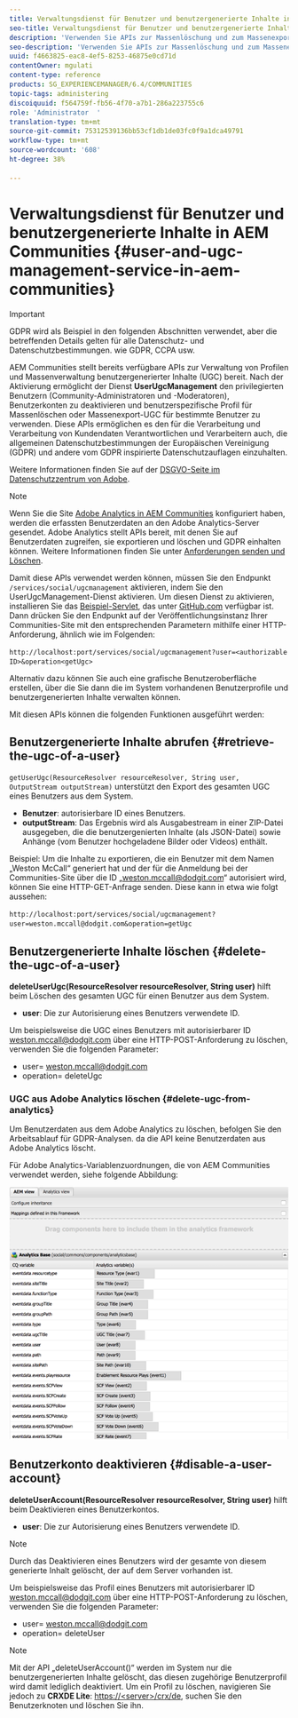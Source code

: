 ```yaml
---
title: Verwaltungsdienst für Benutzer und benutzergenerierte Inhalte in AEM Communities
seo-title: Verwaltungsdienst für Benutzer und benutzergenerierte Inhalte in AEM Communities
description: 'Verwenden Sie APIs zur Massenlöschung und zum Massenexport von benutzergenerierten Inhalten sowie zum Deaktivieren von Benutzerkonten. '
seo-description: 'Verwenden Sie APIs zur Massenlöschung und zum Massenexport von benutzergenerierten Inhalten sowie zum Deaktivieren von Benutzerkonten. '
uuid: f4663825-eac8-4ef5-8253-46875e0cd71d
contentOwner: mgulati
content-type: reference
products: SG_EXPERIENCEMANAGER/6.4/COMMUNITIES
topic-tags: administering
discoiquuid: f564759f-fb56-4f70-a7b1-286a223755c6
role: 'Administrator  '
translation-type: tm+mt
source-git-commit: 75312539136bb53cf1db1de03fc0f9a1dca49791
workflow-type: tm+mt
source-wordcount: '608'
ht-degree: 38%

---
```



# Verwaltungsdienst für Benutzer und benutzergenerierte Inhalte in AEM Communities {#user-and-ugc-management-service-in-aem-communities}

>[!IMPORTANT]
>
>GDPR wird als Beispiel in den folgenden Abschnitten verwendet, aber die betreffenden Details gelten für alle Datenschutz- und Datenschutzbestimmungen. wie GDPR, CCPA usw.

AEM Communities stellt bereits verfügbare APIs zur Verwaltung von Profilen und Massenverwaltung benutzergenerierter Inhalte (UGC) bereit. Nach der Aktivierung ermöglicht der Dienst **UserUgcManagement** den privilegierten Benutzern (Community-Administratoren und -Moderatoren), Benutzerkonten zu deaktivieren und benutzerspezifische Profil für Massenlöschen oder Massenexport-UGC für bestimmte Benutzer zu verwenden. Diese APIs ermöglichen es den für die Verarbeitung und Verarbeitung von Kundendaten Verantwortlichen und Verarbeitern auch, die allgemeinen Datenschutzbestimmungen der Europäischen Vereinigung (GDPR) und andere vom GDPR inspirierte Datenschutzauflagen einzuhalten.

Weitere Informationen finden Sie auf der [DSGVO-Seite im Datenschutzzentrum von Adobe](https://www.adobe.com/de/privacy/general-data-protection-regulation.html).

>[!NOTE]
>
>Wenn Sie die Site [Adobe Analytics in AEM Communities](analytics.md) konfiguriert haben, werden die erfassten Benutzerdaten an den Adobe Analytics-Server gesendet. Adobe Analytics stellt APIs bereit, mit denen Sie auf Benutzerdaten zugreifen, sie exportieren und löschen und GDPR einhalten können. Weitere Informationen finden Sie unter [Anforderungen senden und Löschen](https://docs.adobe.com/content/help/en/analytics/admin/data-governance/gdpr-submit-access-delete.html).

Damit diese APIs verwendet werden können, müssen Sie den Endpunkt `/services/social/ugcmanagement` aktivieren, indem Sie den UserUgcManagement-Dienst aktivieren. Um diesen Dienst zu aktivieren, installieren Sie das [Beispiel-Servlet](https://github.com/Adobe-Marketing-Cloud/aem-communities-ugc-migration/tree/main/bundles/communities-ugc-management-servlet), das unter [GitHub.com](https://github.com/Adobe-Marketing-Cloud/aem-communities-ugc-migration/tree/main/bundles/communities-ugc-management-servlet) verfügbar ist. Dann drücken Sie den Endpunkt auf der Veröffentlichungsinstanz Ihrer Communities-Site mit den entsprechenden Parametern mithilfe einer HTTP-Anforderung, ähnlich wie im Folgenden:

`http://localhost:port/services/social/ugcmanagement?user=<authorizable ID>&operation<getUgc>`

Alternativ dazu können Sie auch eine grafische Benutzeroberfläche erstellen, über die Sie dann die im System vorhandenen Benutzerprofile und benutzergenerierten Inhalte verwalten können.

Mit diesen APIs können die folgenden Funktionen ausgeführt werden:

## Benutzergenerierte Inhalte abrufen {#retrieve-the-ugc-of-a-user}

`getUserUgc(ResourceResolver resourceResolver, String user, OutputStream outputStream)` unterstützt den Export des gesamten UGC eines Benutzers aus dem System.

* **Benutzer**: autorisierbare ID eines Benutzers.
* **outputStream**: Das Ergebnis wird als Ausgabestream in einer ZIP-Datei ausgegeben, die die benutzergenierten Inhalte (als JSON-Datei) sowie Anhänge (vom Benutzer hochgeladene Bilder oder Videos) enthält.

Beispiel: Um die Inhalte zu exportieren, die ein Benutzer mit dem Namen „Weston McCall“ generiert hat und der für die Anmeldung bei der Communities-Site über die ID „weston.mccall@dodgit.com“ autorisiert wird, können Sie eine HTTP-GET-Anfrage senden. Diese kann in etwa wie folgt aussehen:

`http://localhost:port/services/social/ugcmanagement?user=weston.mccall@dodgit.com&operation=getUgc`

## Benutzergenerierte Inhalte löschen {#delete-the-ugc-of-a-user}

**deleteUserUgc(ResourceResolver resourceResolver, String user)** hilft beim Löschen des gesamten UGC für einen Benutzer aus dem System.

* **user**: Die zur Autorisierung eines Benutzers verwendete ID.

Um beispielsweise die UGC eines Benutzers mit autorisierbarer ID weston.mccall@dodgit.com über eine HTTP-POST-Anforderung zu löschen, verwenden Sie die folgenden Parameter:

* user= weston.mccall@dodgit.com
* operation= deleteUgc

### UGC aus Adobe Analytics löschen {#delete-ugc-from-analytics}

Um Benutzerdaten aus dem Adobe Analytics zu löschen, befolgen Sie den Arbeitsablauf für GDPR-Analysen. da die API keine Benutzerdaten aus Adobe Analytics löscht.

Für Adobe Analytics-Variablenzuordnungen, die von AEM Communities verwendet werden, siehe folgende Abbildung:

![Variablenzuordnung AEM Communities für Adobe Analytics](assets/Analytics-Communities-Mapping.png)

## Benutzerkonto deaktivieren {#disable-a-user-account}

**deleteUserAccount(ResourceResolver resourceResolver, String user)** hilft beim Deaktivieren eines Benutzerkontos.

* **user**: Die zur Autorisierung eines Benutzers verwendete ID.

>[!NOTE]
>
>Durch das Deaktivieren eines Benutzers wird der gesamte von diesem generierte Inhalt gelöscht, der auf dem Server vorhanden ist.

Um beispielsweise das Profil eines Benutzers mit autorisierbarer ID weston.mccall@dodgit.com über eine HTTP-POST-Anforderung zu löschen, verwenden Sie die folgenden Parameter:

* user= weston.mccall@dodgit.com
* operation= deleteUser

>[!NOTE]
>
>Mit der API „deleteUserAccount()“ werden im System nur die benutzergenerierten Inhalte gelöscht, das diesen zugehörige Benutzerprofil wird damit lediglich deaktiviert. Um ein Profil zu löschen, navigieren Sie jedoch zu **CRXDE Lite**: [https://&lt;server>/crx/de](http://localhost:4502/crx/de), suchen Sie den Benutzerknoten und löschen Sie ihn.
